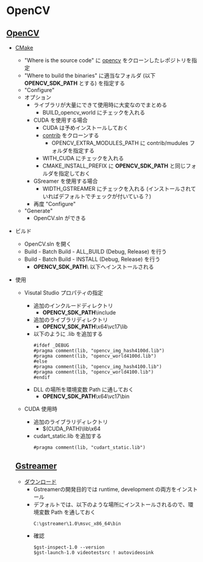 # OpenCV

## [OpenCV](https://github.com/opencv/opencv)
- [CMake](https://cmake.org/)
    - "Where is the source code" に [opencv](https://github.com/opencv/opencv) をクローンしたレポジトリを指定
    - "Where to build the binaries" に適当なフォルダ (以下 **OPENCV_SDK_PATH** とする) を指定する
    - "Configure"
    - オプション
        - ライブラリが大量にできて使用時に大変なのでまとめる
            - BUILD_opencv_world にチェックを入れる
        - CUDA を使用する場合
            - CUDA は予めインストールしておく
            - [contrib](https://github.com/opencv/opencv_contrib) をクローンする
                - OPENCV_EXTRA_MODULES_PATH に contrib/mudules フォルダを指定する
            - WITH_CUDA にチェックを入れる
            - CMAKE_INSTALL_PREFIX に **OPENCV_SDK_PATH** と同じフォルダを指定しておく
        - GSreamer を使用する場合
            - WIDTH_GSTREAMER にチェックを入れる (インストールされていればデフォルトでチェックが付いている？)
        - 再度 "Configure"
    - "Generate"
        - OpenCV.sln ができる
- ビルド
    - OpenCV.sln を開く
    - Build - Batch Build - ALL_BUILD (Debug, Release) を行う
    - Build - Batch Build - INSTALL (Debug, Release) を行う
        - **OPENCV_SDK_PATH**\ 以下へインストールされる
- 使用
    - Visutal Studio プロパティの指定
        - 追加のインクルードディレクトリ
            - **OPENCV_SDK_PATH**\include
        - 追加のライブラリディレクトリ
            - **OPENCV_SDK_PATH**\x64\vc17\lib
        - 以下のように .lib を追加する
            ~~~
            #ifdef _DEBUG           
            #pragma comment(lib, "opencv_img_hash4100d.lib")
            #pragma comment(lib, "opencv_world4100d.lib")
            #else           
            #pragma comment(lib, "opencv_img_hash4100.lib")
            #pragma comment(lib, "opencv_world4100.lib")
            #endif
            ~~~
        - DLL の場所を環境変数 Path に通しておく
            - **OPENCV_SDK_PATH**\x64\vc17\bin

    - CUDA 使用時
        - 追加のライブラリディレクトリ
            - $(CUDA_PATH)\lib\x64
        - cudart_static.lib を追加する
            ~~~
            #pragma comment(lib, "cudart_static.lib")
            ~~~
    ## [Gstreamer](https://gstreamer.freedesktop.org/documentation/installing/on-windows.html?gi-language=c)

    - [ダウンロード](https://gstreamer.freedesktop.org/download/#windows)
        - Gstreamerの開発目的では runtime, development の両方をインストール
        - デフォルトでは、以下のような場所にインストールされるので、環境変数 Path を通しておく
            ~~~
            C:\gstreamer\1.0\msvc_x86_64\bin
            ~~~
        - 確認
            ~~~
            $gst-inspect-1.0 --version
            $gst-launch-1.0 videotestsrc ! autovideosink
            ~~~

